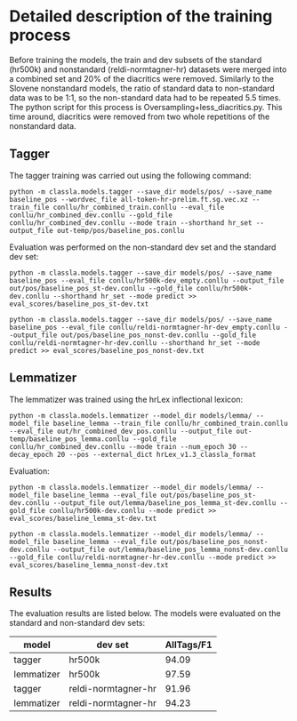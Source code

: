 # Detailed description of the training process

Before training the models, the train and dev subsets of the standard (hr500k) and nonstandard (reldi-normtagner-hr) datasets were merged into a combined set and 20% of the diacritics were removed. Similarly to the Slovene nonstandard models, the ratio of standard data to non-standard data was to be 1:1, so the non-standard data had to be repeated 5.5 times. The python script for this process is Oversampling+less_diacritics.py. This time around, diacritics were removed from two whole repetitions of the nonstandard data.

## Tagger

The tagger training was carried out using the following command:

```
python -m classla.models.tagger --save_dir models/pos/ --save_name baseline_pos --wordvec_file all-token-hr-prelim.ft.sg.vec.xz --train_file conllu/hr_combined_train.conllu --eval_file conllu/hr_combined_dev.conllu --gold_file conllu/hr_combined_dev.conllu --mode train --shorthand hr_set --output_file out-temp/pos/baseline_pos.conllu
```

Evaluation was performed on the non-standard dev set and the standard dev set:

```
python -m classla.models.tagger --save_dir models/pos/ --save_name baseline_pos --eval_file conllu/hr500k-dev_empty.conllu --output_file out/pos/baseline_pos_st-dev.conllu --gold_file conllu/hr500k-dev.conllu --shorthand hr_set --mode predict >> eval_scores/baseline_pos_st-dev.txt

python -m classla.models.tagger --save_dir models/pos/ --save_name baseline_pos --eval_file conllu/reldi-normtagner-hr-dev_empty.conllu --output_file out/pos/baseline_pos_nonst-dev.conllu --gold_file conllu/reldi-normtagner-hr-dev.conllu --shorthand hr_set --mode predict >> eval_scores/baseline_pos_nonst-dev.txt
```

## Lemmatizer

The lemmatizer was trained using the hrLex inflectional lexicon:

```
python -m classla.models.lemmatizer --model_dir models/lemma/ --model_file baseline_lemma --train_file conllu/hr_combined_train.conllu --eval_file out/hr_combined_dev_pos.conllu --output_file out-temp/baseline_pos_lemma.conllu --gold_file conllu/hr_combined_dev.conllu --mode train --num_epoch 30 --decay_epoch 20 --pos --external_dict hrLex_v1.3_classla_format
```

Evaluation:

```
python -m classla.models.lemmatizer --model_dir models/lemma/ --model_file baseline_lemma --eval_file out/pos/baseline_pos_st-dev.conllu --output_file out/lemma/baseline_pos_lemma_st-dev.conllu --gold_file conllu/hr500k-dev.conllu --mode predict >> eval_scores/baseline_lemma_st-dev.txt

python -m classla.models.lemmatizer --model_dir models/lemma/ --model_file baseline_lemma --eval_file out/pos/baseline_pos_nonst-dev.conllu --output_file out/lemma/baseline_pos_lemma_nonst-dev.conllu --gold_file conllu/reldi-normtagner-hr-dev.conllu --mode predict >> eval_scores/baseline_lemma_nonst-dev.txt
```

## Results

The evaluation results are listed below. The models were evaluated on the standard and non-standard dev sets:

| model | dev set | AllTags/F1 |
| --- | --- | --- |
| tagger | hr500k | 94.09 |
| lemmatizer | hr500k | 97.59 |
| tagger | reldi-normtagner-hr | 91.96 |
| lemmatizer | reldi-normtagner-hr | 94.23 |
